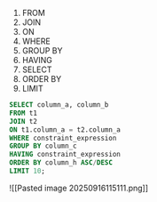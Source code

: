 1. FROM
2. JOIN
3. ON
4. WHERE
5. GROUP BY
6. HAVING
7. SELECT
8. ORDER BY
9. LIMIT

```SQL
SELECT column_a, column_b
FROM t1
JOIN t2
ON t1.column_a = t2.column_a
WHERE constraint_expression
GROUP BY column_c
HAVING constraint_expression
ORDER BY column_h ASC/DESC
LIMIT 10;
```

![[Pasted image 20250916115111.png]]